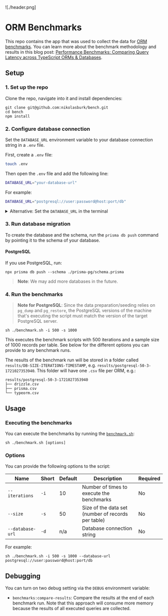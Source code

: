 ![./header.png]

# ORM Benchmarks

This repo contains the app that was used to collect the data for [ORM benchmarks](https://benchmarks.prisma.io). You can learn more about the benchmark methodology and results in this blog post: [Performance Benchmarks: Comparing Query Latency across TypeScript ORMs & Databases](https://www.prisma.io/blog/performance-benchmarks-comparing-query-latency-across-typescript-orms-and-databases).

## Setup

### 1. Set up the repo

Clone the repo, navigate into it and install dependencies:

```
git clone git@github.com:nikolasburk/bench.git
cd bench
npm install
```

### 2. Configure database connection

Set the `DATABASE_URL` environment variable to your database connection string in a `.env` file.

First, create a `.env` file:

```bash
touch .env
```

Then open the `.env` file and add the following line:

```bash
DATABASE_URL="your-database-url"
```

For example:

```bash
DATABASE_URL="postgresql://user:password@host:port/db"
```

<details><summary>Alternative: Set the <code>DATABASE_URL</code> in the terminal</summary>

Alternatively, you can set the `DATABASE_URL` in the terminal:

```bash
export DATABASE_URL="postgresql://user:password@host:port/db"
```

</details>

### 3. Run database migration

To create the database and the schema, run the `prisma db push` command by pointing it to the schema of your database.

#### PostgreSQL

If you use PostgreSQL, run:

```
npx prisma db push --schema ./prisma-pg/schema.prisma
```

> **Note**: We may add more databases in the future.

### 4. Run the benchmarks

> **Note for PostgreSQL**: Since the data preparation/seeding relies on `pg_dump` and `pg_restore`, the PostgreSQL versions of the machine that's executing the script must match the version of the target PostgreSQL server.

```
sh ./benchmark.sh -i 500 -s 1000 
```

This executes the benchmark scripts with 500 iterations and a sample size of 1000 records per table. See below for the different options you can provide to any benchmark runs.

The results of the benchmark run will be stored in a folder called `results/DB-SIZE-ITERATIONS-TIMESTAMP`, e.g. `results/postgresql-50-3-1721027353940`. This folder will have one `.csv` file per ORM, e.g.:

```
results/postgresql-50-3-1721027353940
├── drizzle.csv
├── prisma.csv
└── typeorm.csv
```

## Usage

### Executing the benchmarks

You can execute the benchmarks by running the [`benchmark.sh`](./benchmark.sh):

```
sh ./benchmark.sh [options]
```

### Options

You can provide the following options to the script:

| Name             | Short | Default | Description                                        | Required |
| ---------------- | ----- | ------- | -------------------------------------------------- | -------- |
| `--iterations`   | `-i`  | 10      | Number of times to execute the benchmarks          | No       |
| `--size`         | `-s`  | 50      | Size of the data set (number of records per table) | No       |
| `--database-url` | `-d`  | n/a     | Database connection string                         | No       |

For example:

```
sh ./benchmark.sh -i 500 -s 1000 --database-url postgresql://user:password@host:port/db
```

## Debugging

You can turn on two debug setting via the `DEBUG` environment variable:

- `benchmarks:compare-results`: Compare the results at the end of each benchmark run. Note that this approach will consume more memory because the results of all executed queries are collected.
